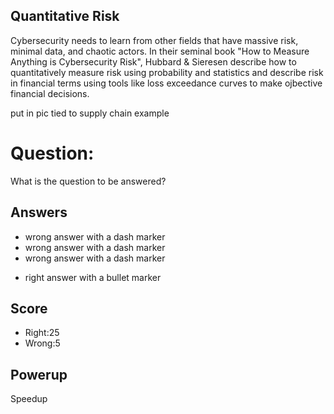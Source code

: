 ## Quantitative Risk
Cybersecurity needs to learn from other fields that
have massive risk, minimal data, and chaotic actors.
In their seminal book
"How to Measure Anything is Cybersecurity Risk",
Hubbard & Sieresen describe how to
quantitatively measure risk using
probability and statistics and describe risk
in financial terms using tools like
loss exceedance curves
to make ojbective financial decisions.

put in pic tied to supply chain example


# Question:
What is the question to be answered?

## Answers
- wrong answer with a dash marker
- wrong answer with a dash marker
- wrong answer with a dash marker
* right answer with a bullet marker

## Score
- Right:25
- Wrong:5

## Powerup
Speedup
